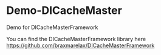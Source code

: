 # Demo-DICacheMaster
Demo for DICacheMasterFramework

You can find the DICacheMasterFramework library here https://github.com/braxmarelax/DICacheMasterFramework
